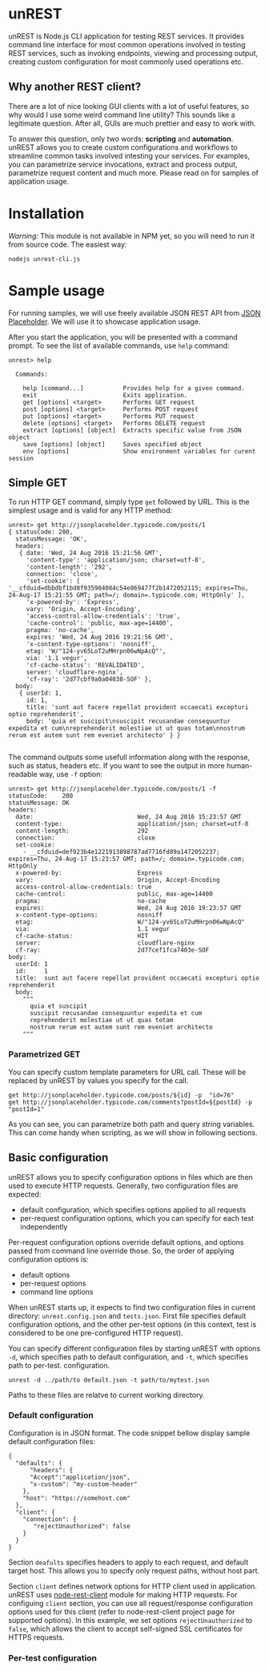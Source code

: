 # unREST
unREST is Node.js CLI application for testing REST services. It provides command line interface for most common operations involved in testing REST services, such as invoking endpoints, viewing and processing output, creating custom configuration for most commonly used operations etc.

## Why another REST client?
There are a lot of nice looking GUI clients with a lot of useful features, so why would I use some weird command line utility? This sounds like a legitimate question. After all, GUIs are much prettier and easy to work with. 

To answer this question, only two words: **scripting** and **automation**. unREST allows you to create custom configurations and workflows to streamline common tasks involved intesting your services. For examples, you can parametrize service invocations, extract and process output, parametrize request content and much more. Please read on for samples of application usage.

# Installation
*Warning:* This module is not available in NPM yet, so you will need to run it from source code. The easiest way:
```
nodejs unrest-cli.js
```

# Sample usage
For running samples, we will use freely available JSON REST API from [JSON Placeholder](https://jsonplaceholder.typicode.com/). We will use it to showcase application usage.

After you start the application, you will be presented with a command prompt. To see the list of available commands, use `help` command:

```
unrest> help

  Commands:

    help [command...]           Provides help for a given command.
    exit                        Exits application.
    get [options] <target>      Performs GET request
    post [options] <target>     Performs POST request
    put [options] <target>      Performs PUT request
    delete [options] <target>   Performs DELETE request
    extract [options] [object]  Extracts specific value from JSON object
    save [options] [object]     Saves specified object
    env [options]               Show environment variables for curent session

```

## Simple GET
To run HTTP GET command, simply type `get` followed by URL. This is the simplest usage and is valid for any HTTP method:

```
unrest> get http://jsonplaceholder.typicode.com/posts/1
{ statusCode: 200,
  statusMessage: 'OK',
  headers: 
   { date: 'Wed, 24 Aug 2016 15:21:56 GMT',
     'content-type': 'application/json; charset=utf-8',
     'content-length': '292',
     connection: 'close',
     'set-cookie': [ '__cfduid=dbbdbf1bd8f935904084c54e869477f2b1472052115; expires=Thu, 24-Aug-17 15:21:55 GMT; path=/; domain=.typicode.com; HttpOnly' ],
     'x-powered-by': 'Express',
     vary: 'Origin, Accept-Encoding',
     'access-control-allow-credentials': 'true',
     'cache-control': 'public, max-age=14400',
     pragma: 'no-cache',
     expires: 'Wed, 24 Aug 2016 19:21:56 GMT',
     'x-content-type-options': 'nosniff',
     etag: 'W/"124-yv65LoT2uMHrpn06wNpAcQ"',
     via: '1.1 vegur',
     'cf-cache-status': 'REVALIDATED',
     server: 'cloudflare-nginx',
     'cf-ray': '2d77cbf9a0a04038-SOF' },
  body: 
   { userId: 1,
     id: 1,
     title: 'sunt aut facere repellat provident occaecati excepturi optio reprehenderit',
     body: 'quia et suscipit\nsuscipit recusandae consequuntur expedita et cum\nreprehenderit molestiae ut ut quas totam\nnostrum rerum est autem sunt rem eveniet architecto' } }
     
```
The command outputs some usefull information along with the response, such as status, headers etc. If you want to see the output in more human-readable way, use `-f` option:

```
unrest> get http://jsonplaceholder.typicode.com/posts/1 -f
statusCode:    200
statusMessage: OK
headers: 
  date:                             Wed, 24 Aug 2016 15:23:57 GMT
  content-type:                     application/json; charset=utf-8
  content-length:                   292
  connection:                       close
  set-cookie: 
    - __cfduid=def923b4e1221913898787ad7716fd89a1472052237; expires=Thu, 24-Aug-17 15:23:57 GMT; path=/; domain=.typicode.com; HttpOnly
  x-powered-by:                     Express
  vary:                             Origin, Accept-Encoding
  access-control-allow-credentials: true
  cache-control:                    public, max-age=14400
  pragma:                           no-cache
  expires:                          Wed, 24 Aug 2016 19:23:57 GMT
  x-content-type-options:           nosniff
  etag:                             W/"124-yv65LoT2uMHrpn06wNpAcQ"
  via:                              1.1 vegur
  cf-cache-status:                  HIT
  server:                           cloudflare-nginx
  cf-ray:                           2d77cef1fca7403e-SOF
body: 
  userId: 1
  id:     1
  title:  sunt aut facere repellat provident occaecati excepturi optio reprehenderit
  body: 
    """
      quia et suscipit
      suscipit recusandae consequuntur expedita et cum
      reprehenderit molestiae ut ut quas totam
      nostrum rerum est autem sunt rem eveniet architecto
    """
```
### Parametrized GET
You can specify custom template parameters for URL call. These will be replaced by unREST by values you specify for the call.
```
get http://jsonplaceholder.typicode.com/posts/${id} -p  "id=76"
get http://jsonplaceholder.typicode.com/comments?postId=${postId} -p  "postId=1"
```
As you can see, you can parametrize both path and query string variables. This can come handy when scripting, as we will show in following sections.

## Basic configuration
unREST allows you to specify configuration options in files which are then used to execute HTTP requests. Generally, two configuration files are expected:
* default configuration, which specifies options applied to all requests
* per-request configuration options, which you can specify for each test independently

Per-request configuration options override default options, and options passed from command line override those. So, the order of applying configuration options is:
* default options
* per-request options
* command line options

When unREST starts up, it expects to find two configuration files in current directory: `unrest.config.json` and `tests.json`. First file specifies default configuration options, and the other 
per-test options (in this context, test is considered to be one pre-configured HTTP request).

You can specify different configuration files by starting unREST with options `-d`, which specifies path to default configuration, and `-t`, which specifies path to per-test. configuration.

```
unrest -d ../path/to default.json -t path/to/mytest.json
```

Paths to these files are relatve to current working directory.

### Default configuration

Configuration is in JSON format. The code snippet bellow display sample default configuration files:

```
{
  "defaults": {
      "headers": {
      "Accept":"application/json",
      "x-custom": "my-custom-header"
    },
    "host": "https://somehost.com"
  },
  "client": {
    "connection": {
       "rejectUnauthorized": false
    }
  }
}
```

Section `deafults` specifies headers to apply to each request, and default target host. This allows you to specify only request paths, without host part.

Section `client` defines network options for HTTP client used in application. unREST uses [node-rest-client](https://github.com/aacerox/node-rest-client) module for making HTTP requests. 
For configuing `client` section, you can use all request/response configuration options used for this client (refer to node-rest-client project page for supported options). In this example, we set 
options `rejectUnauthorized` to `false`, which allows the client to accept self-signed SSL certificates for HTTPS requests.

### Per-test configuration
